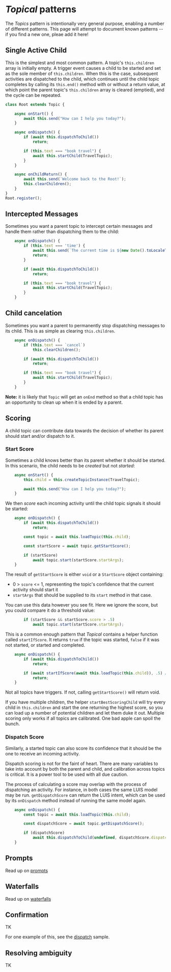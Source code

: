 # *Topical* patterns

The *Topics* pattern is intentionally very general purpose, enabling a number of different patterns. This page will attempt to document known patterns -- if you find a new one, pleae add it here!

## Single Active Child

This is the simplest and most common pattern. A topic's `this.children` array is initially empty. A trigger event causes a child to be started and set as the sole member of `this.children`. When this is the case, subsequent activities are dispatched to the child, which continues until the child topic completes by calling its `this.end()` method with or without a return value, at which point the parent topic's `this.children` array is cleared (emptied), and the cycle can be repeated.

```ts
class Root extends Topic {

    async onStart() {
        await this.send("How can I help you today?");
    }

    async onDispatch() {
        if (await this.dispatchToChild())
            return;

        if (this.text === "book travel") {
            await this.startChild(TravelTopic);
        }
    }

    async onChildReturn() {
        await this.send(`Welcome back to the Root!`);
        this.clearChildren();
    }
}
Root.register();
```

## Intercepted Messages

Sometimes you want a parent topic to intercept certain messages and handle them rather than dispatching them to the child:
```ts
    async onDispatch() {
        if (this.text === 'time') {
            await this.send(`The current time is ${new Date().toLocaleTimeString()}.`);
            return;
        }

        if (await this.dispatchToChild())
            return;

        if (this.text === "book travel") {
            await this.startChild(TravelTopic);
        }
    }
```

## Child cancelation

Sometimes you want a parent to permanently stop dispatching messages to its child. This is as simple as clearing `this.children`.

```ts
    async onDispatch() {
        if (this.text === `cancel`)
            this.clearChildren();

        if (await this.dispatchToChild())
            return;

        if (this.text === "book travel") {
            await this.startChild(TravelTopic);
        }
    }
```

**Note:** it is likely that `Topic` will get an `onEnd` method so that a child topic has an opportunity to clean up when it is ended by a parent.

## Scoring

A child topic can contribute data towards the decision of whether its parent should start and/or dispatch to it.

### Start Score

Sometimes a child knows better than its parent whether it should be started. In this scenario, the child needs to be *created* but not *started*:

```ts
    async onStart() {
        this.child = this.createTopicInstance(TravelTopic);

        await this.send("How can I help you today?");
    }
```

We then *score* each incoming activity until the child topic signals it should be started:

```ts
    async onDispatch() {
        if (await this.dispatchToChild())
            return;

        const topic = await this.loadTopic(this.child);

        const startScore = await topic.getStartScore();

        if (startScore)
            await topic.start(startScore.startArgs);
    }
```

The result of `getStartScore` is either `void` or a `StartScore` object containing: 
* 0 > `score` <= 1, representing the topic's confidence that the current activity should start it
* `startArgs` that should be supplied to its `start` method in that case.

You can use this data however you see fit. Here we ignore the score, but you could compare it do a threshold value:

```ts
        if (startScore && startScore.score > .5)
            await topic.start(startScore.startArgs);
```

This is a common enough pattern that *Topical* contains a helper function called `startIfScore`. It returns `true` if the topic was started, `false` if it was not started, or started and completed.

```ts
    async onDispatch() {
        if (await this.dispatchToChild())
            return;

        if (await startIfScore(await this.loadTopic(this.child)), .5) // threshold value is optional
            return;
    }
```

Not all topics have triggers. If not, calling `getStartScore()` will return void.

If you have multiple children, the helper `startBestScoringChild` will try every child in `this.children` and start the one returning the highest score, so you can load up a number of potential children and let them duke it out. Multiple scoring only works if all topics are calibrated. One bad apple can spoil the bunch. 

### Dispatch Score

Similarly, a started topic can also score its confidence that it should be the one to receive an incoming activity. 

Dispatch scoring is not for the faint of heart. There are many variables to take into account by both the parent and child, and calibration across topics is critical. It is a power tool to be used with all due caution. 

The process of calculating a score may overlap with the process of dispatching an activity. For instance, in both cases the same LUIS model may be run. `getDispatchScore` can return the LUIS intent, which can be used by its `onDispatch` method instead of running the same model again.

```ts
    async onDispatch() {
        const topic = await this.loadTopic(this.child);

        const dispatchScore = await topic.getDispatchScore();

        if (dispatchScore)
            await this.dispatchToChild(undefined, dispatchScore.dispatchArgs);
    }
```

## Prompts

Read up on [prompts](./prompts.md)

## Waterfalls

Read up on [waterfalls](./waterfalls.md)

## Confirmation

TK

For one example of this, see the [dispatch](./samples/dispatch.ts) sample.

## Resolving ambiguity

TK

